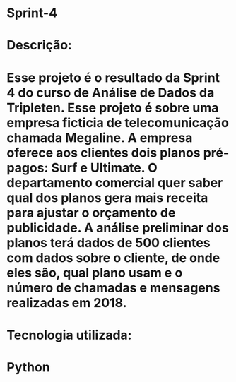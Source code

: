 # Sprint-4
# Descrição:
# Esse projeto é o resultado da Sprint 4 do curso de Análise de Dados da Tripleten. Esse projeto é sobre uma empresa ficticia de telecomunicação chamada Megaline. A empresa oferece aos clientes dois planos pré-pagos: Surf e Ultimate. O departamento comercial quer saber qual dos planos gera mais receita para ajustar o orçamento de publicidade. A análise preliminar dos planos terá dados de 500 clientes com dados sobre o cliente, de onde eles são, qual plano usam e o número de chamadas e mensagens realizadas em 2018.
# Tecnologia utilizada:
# Python
